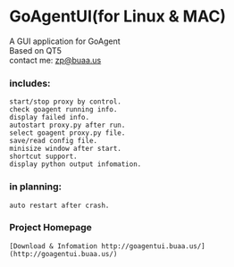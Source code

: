 GoAgentUI(for Linux & MAC)
==========

A GUI application for GoAgent <br />
Based on QT5 <br />
contact me: zp@buaa.us <br />

### includes:
	start/stop proxy by control.
	check goagent running info.
    display failed info.
    autostart proxy.py after run.
	select goagent proxy.py file.
	save/read config file.
	minisize window after start.
    shortcut support.
    display python output infomation.

### in planning:
	auto restart after crash.

### Project Homepage
    [Download & Infomation http://goagentui.buaa.us/](http://goagentui.buaa.us/)
